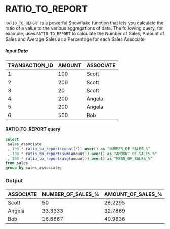 # RATIO_TO_REPORT
`RATIO_TO_REPORT` is a powerful Snowflake function that lets you calculate the ratio of a value to the various aggregations of data. The following query, for example, uses `RATIO_TO_REPORT` to calculate the Number of Sales, Amount of Sales and Average Sales as a Percentage for each Sales Associate

##### Input Data

| TRANSACTION_ID | AMOUNT | ASSOCIATE|
|----------------|--------|----------|
| 1              | 100    | Scott    |
| 2              | 200    | Scott    |
| 3              | 20     | Scott    |
| 4              | 200    | Angela   |
| 5              | 200    | Angela   |
| 6              | 500    | Bob      |

#### RATIO_TO_REPORT query

```sql
select 
 sales_associate
 , 100 * ratio_to_report(count(*)) over() as "NUMBER_OF_SALES_%"
 , 100 * ratio_to_report(sum(amount)) over() as "AMOUNT_OF_SALES_%"
 , 100 * ratio_to_report(avg(amount)) over() as "MEAN_OF_SALES_%"
from sales
group by sales_associate;
```

### Output

| ASSOCIATE | NUMBER_OF_SALES_% | AMOUNT_OF_SALES_% |
|-----------|-------------------|-------------------|
| Scott     | 50                | 26.2295           |
| Angela    | 33.3333           | 32.7869           |
| Bob       | 16.6667           | 40.9836           |

